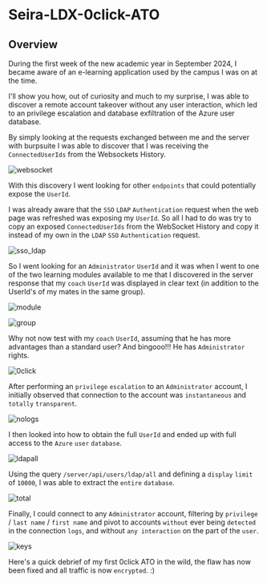 # Seira-LDX-0click-ATO

## Overview
During the first week of the new academic year in September 2024, I became aware of an e-learning application used by the campus I was on at the time. 

I'll show you how, out of curiosity and much to my surprise, I was able to discover a remote account takeover without any user interaction, which led to an privilege escalation and database exfiltration of the Azure user database.

By simply looking at the requests exchanged between me and the server with burpsuite I was able to discover that I was receiving the `ConnectedUserIds` from the Websockets History.

![websocket](https://github.com/user-attachments/assets/5148235e-e661-47fa-9ddb-d18a81ace935)

With this discovery I went looking for other `endpoints` that could potentially expose the `UserId`.

I was already aware that the `SSO` `LDAP` `Authentication` request when the web page was refreshed was exposing my `UserId`. So all I had to do was try to copy an exposed `ConnectedUserIds` from the WebSocket History and copy it instead of my own in the `LDAP` `SSO` `Authentication` request.

![sso_ldap](https://github.com/user-attachments/assets/2c486908-f4d0-4a2f-a8e4-8178e1f35cdc)

So I went looking for an `Administrator` `UserId` and it was when I went to one of the two learning modules available to me that I discovered in the server response that my `coach` `UserId` was displayed in clear text (in addition to the UserId's of my mates in the same group).

![module](https://github.com/user-attachments/assets/414bfa6b-8d1f-4188-9239-977cced1aa15)

![group](https://github.com/user-attachments/assets/b2d8568d-e927-4bf6-9a6b-0c65ac345702)

Why not now test with my `coach` `UserId`, assuming that he has more advantages than a standard user? And bingooo!!! He has `Administrator` rights.

![0click](https://github.com/user-attachments/assets/4dedd1fc-7481-4e66-a9c4-5802e59281dd)

After performing an `privilege` `escalation` to an `Administrator` account, I initially observed that connection to the account was `instantaneous` and `totally` `transparent`.

![nologs](https://github.com/user-attachments/assets/b83d7d35-1d29-4c2c-b123-2788942fe67d)

I then looked into how to obtain the full `UserId` and ended up with full access to the `Azure` `user` `database`.

![ldapall](https://github.com/user-attachments/assets/f4ca1b51-820b-4a51-8a62-f5ef43905275)

Using the query `/server/api/users/ldap/all` and defining a `display` `limit` of `10000`, I was able to extract the `entire` `database`.

![total](https://github.com/user-attachments/assets/6d914c40-cd4e-458d-9939-e440667b7396)

Finally, I could connect to any `Administrator` account, filtering by `privilege` / `last name` / `first name` and pivot to accounts `without` ever being `detected` in the connection `logs`, and without `any interaction` on the part of the `user`.

![keys](https://github.com/user-attachments/assets/70b5748a-273c-4da0-b872-691996e65f94)

Here's a quick debrief of my first 0click ATO in the wild, the flaw has now been fixed and all traffic is now `encrypted`. :)


